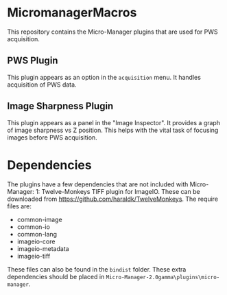 # MicromanagerMacros

This repository contains the Micro-Manager plugins that are used for PWS acquisition.

## PWS Plugin

This plugin appears as an option in the `acquisition` menu. It handles acquisition of PWS data.

## Image Sharpness Plugin

This plugin appears as a panel in the "Image Inspector". It provides a graph of image sharpness vs Z
position. This helps with the vital task of focusing images before PWS acquisition.

# Dependencies

The plugins have a few dependencies that are not included with Micro-Manager:
1: Twelve-Monkeys TIFF plugin for ImageIO. These can be downloaded
from https://github.com/haraldk/TwelveMonkeys. The require files are:

- common-image
- common-io
- common-lang
- imageio-core
- imageio-metadata
- imageio-tiff

These files can also be found in the `bindist` folder. These extra dependencies should be placed
in `Micro-Manager-2.0gamma\plugins\micro-manager`.
